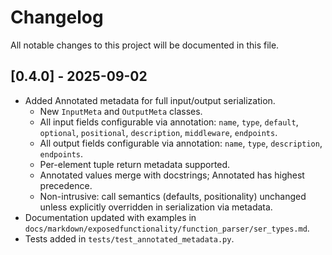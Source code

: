 # Changelog

All notable changes to this project will be documented in this file.

## [0.4.0] - 2025-09-02

- Added Annotated metadata for full input/output serialization.
  - New `InputMeta` and `OutputMeta` classes.
  - All input fields configurable via annotation: `name`, `type`, `default`, `optional`, `positional`, `description`, `middleware`, `endpoints`.
  - All output fields configurable via annotation: `name`, `type`, `description`, `endpoints`.
  - Per-element tuple return metadata supported.
  - Annotated values merge with docstrings; Annotated has highest precedence.
  - Non-intrusive: call semantics (defaults, positionality) unchanged unless explicitly overridden in serialization via metadata.
- Documentation updated with examples in `docs/markdown/exposedfunctionality/function_parser/ser_types.md`.
- Tests added in `tests/test_annotated_metadata.py`.

